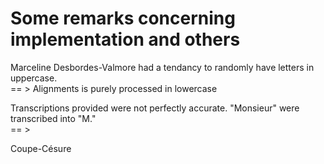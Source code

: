 # Some remarks concerning implementation and others

Marceline Desbordes-Valmore had a tendancy to randomly have letters in uppercase. <br>
== > Alignments is purely processed in lowercase

Transcriptions provided were not perfectly accurate. "Monsieur" were transcribed into "M." <br>
== >

Coupe-Césure
